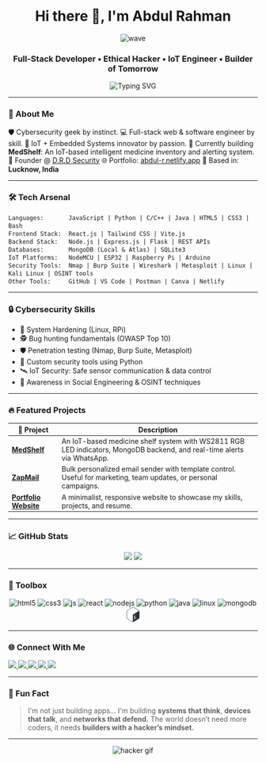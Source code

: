 <h1 align="center">Hi there 👋, I'm Abdul Rahman</h1>
<p align="center">
  <img src="https://user-images.githubusercontent.com/18350557/176309783-0785949b-9127-417c-8b55-ab5a4333674e.gif" width="80" alt="wave">
</p>

<h3 align="center">Full-Stack Developer • Ethical Hacker • IoT Engineer • Builder of Tomorrow</h3>

<p align="center">
  <img src="https://readme-typing-svg.demolab.com?font=Fira+Code&size=18&pause=1000&color=aa8453&center=true&vCenter=true&width=435&lines=Crafting+Code+With+Purpose;Breaching+Limits+%7C+Not+Systems;IoT.+Security.+AI.+React.+Mongo.+Python" alt="Typing SVG" />
</p>

---

### 🧠 About Me

🛡️ Cybersecurity geek by instinct.
💻 Full-stack web & software engineer by skill.
🔬 IoT + Embedded Systems innovator by passion.
🚀 Currently building **MedShelf**: An IoT-based intelligent medicine inventory and alerting system.
💼 Founder @ [D.R.D Security](https://www.instagram.com/drd_5ecurity/)
🌐 Portfolio: [abdul-r.netlify.app](http://abdul-r.netlify.app/)
📍 Based in: **Lucknow, India**

---

### 🛠️ Tech Arsenal

```
Languages:       JavaScript | Python | C/C++ | Java | HTML5 | CSS3 | Bash
Frontend Stack:  React.js | Tailwind CSS | Vite.js
Backend Stack:   Node.js | Express.js | Flask | REST APIs
Databases:       MongoDB (Local & Atlas) | SQLite3
IoT Platforms:   NodeMCU | ESP32 | Raspberry Pi | Arduino
Security Tools:  Nmap | Burp Suite | Wireshark | Metasploit | Linux | Kali Linux | OSINT tools
Other Tools:     GitHub | VS Code | Postman | Canva | Netlify
```

---

### 🔒 Cybersecurity Skills

* 🔐 System Hardening (Linux, RPi)
* 🕵️ Bug hunting fundamentals (OWASP Top 10)
* 🛡️ Penetration testing (Nmap, Burp Suite, Metasploit)
* 🧠 Custom security tools using Python
* 🛰️ IoT Security: Safe sensor communication & data control
* 💬 Awareness in Social Engineering & OSINT techniques

---

### 🔥 Featured Projects

| 🔗 Project                                                                                                | Description                                                                                                            |
| --------------------------------------------------------------------------------------------------------- | ---------------------------------------------------------------------------------------------------------------------- |
| [**MedShelf**](https://github.com/abdul-rahman-1/Smart-Hydroponic-Farming-Plant-Disease-Detection-System) | An IoT-based medicine shelf system with WS2811 RGB LED indicators, MongoDB backend, and real-time alerts via WhatsApp. |
| [**ZapMail**](https://github.com/abdul-rahman-1/ZapMail)                                                  | Bulk personalized email sender with template control. Useful for marketing, team updates, or personal campaigns.       |
| [**Portfolio Website**](http://abdul-r.netlify.app/)                                                      | A minimalist, responsive website to showcase my skills, projects, and resume.                                          |

---

### 📈 GitHub Stats

<div align="center">
  <img src="https://github-readme-stats.vercel.app/api?username=abdul-rahman-1&show_icons=true&theme=dracula&count_private=true&hide_border=false" height="150"/>
  <img src="https://github-readme-stats.vercel.app/api/top-langs?username=abdul-rahman-1&layout=compact&langs_count=10&theme=dracula&hide_border=false" height="150"/>
</div>

---

### 🧰 Toolbox

<div align="center">
  <img src="https://cdn.jsdelivr.net/gh/devicons/devicon/icons/html5/html5-original.svg" width="30" alt="html5"/>
  <img src="https://cdn.jsdelivr.net/gh/devicons/devicon/icons/css3/css3-original.svg" width="30" alt="css3"/>
  <img src="https://cdn.jsdelivr.net/gh/devicons/devicon/icons/javascript/javascript-original.svg" width="30" alt="js"/>
  <img src="https://cdn.jsdelivr.net/gh/devicons/devicon/icons/react/react-original.svg" width="30" alt="react"/>
  <img src="https://cdn.jsdelivr.net/gh/devicons/devicon/icons/nodejs/nodejs-original.svg" width="30" alt="nodejs"/>
  <img src="https://cdn.jsdelivr.net/gh/devicons/devicon/icons/python/python-original.svg" width="30" alt="python"/>
  <img src="https://cdn.jsdelivr.net/gh/devicons/devicon/icons/java/java-original.svg" width="30" alt="java"/>
  <img src="https://cdn.jsdelivr.net/gh/devicons/devicon/icons/linux/linux-original.svg" width="30" alt="linux"/>
  <img src="https://cdn.jsdelivr.net/gh/devicons/devicon/icons/mongodb/mongodb-original.svg" width="30" alt="mongodb"/>
  <img src="https://raw.githubusercontent.com/devicons/devicon/master/icons/bash/bash-original.svg" width="30" alt="bash"/>
</div>

---

### 🌐 Connect With Me

<p align="left">
  <a href="https://www.instagram.com/ucancallme_rk/" target="_blank">
    <img src="https://img.shields.io/badge/Instagram-E4405F?style=for-the-badge&logo=instagram&logoColor=white" />
  </a>
  <a href="https://discordapp.com/users/1085043444491227237" target="_blank">
    <img src="https://img.shields.io/badge/Discord-5865F2?style=for-the-badge&logo=discord&logoColor=white" />
  </a>
  <a href="mailto:abdalrahmankhankhan@gmail.com" target="_blank">
    <img src="https://img.shields.io/badge/Gmail-D14836?style=for-the-badge&logo=gmail&logoColor=white" />
  </a>
  <a href="https://www.linkedin.com/in/abdul-rahman-b7ab5929" target="_blank">
    <img src="https://img.shields.io/badge/LinkedIn-0A66C2?style=for-the-badge&logo=linkedin&logoColor=white" />
  </a>
  <a href="https://www.facebook.com/profile.php?id=100037050764704" target="_blank">
    <img src="https://img.shields.io/badge/Facebook-1877F2?style=for-the-badge&logo=facebook&logoColor=white" />
  </a>
</p>

---

### 🧠 Fun Fact

> I'm not just building apps... I'm building **systems that think**, **devices that talk**, and **networks that defend.**
> The world doesn’t need more coders, it needs **builders with a hacker’s mindset.**

---

<div align="center">
  <img src="https://media.tenor.com/-zRhQFj6oJAAAAAC/hacker-mainframe.gif" width="400" alt="hacker gif"/>
</div>
